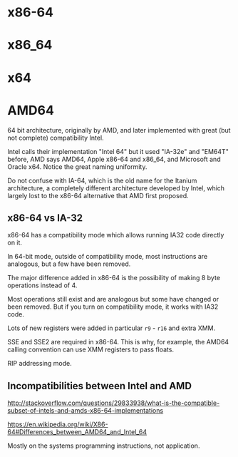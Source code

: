 # x86-64

# x86_64

# x64

# AMD64

64 bit architecture, originally by AMD, and later implemented with great (but not complete) compatibility Intel.

Intel calls their implementation "Intel 64" but it used "IA-32e" and "EM64T" before, AMD says AMD64, Apple x86-64 and x86_64, and Microsoft and Oracle x64. Notice the great naming uniformity.

Do not confuse with IA-64, which is the old name for the Itanium architecture, a completely different architecture developed by Intel, which largely lost to the x86-64 alternative that AMD first proposed.

## x86-64 vs IA-32

x86-64 has a compatibility mode which allows running IA32 code directly on it.

In 64-bit mode, outside of compatibility mode, most instructions are analogous, but a few have been removed.

The major difference added in x86-64 is the possibility of making 8 byte operations instead of 4.

Most operations still exist and are analogous but some have changed or been removed. But if you turn on compatibility mode, it works with IA32 code.

Lots of new registers were added in particular `r9` - `r16` and extra XMM.

SSE and SSE2 are required in x86-64. This is why, for example, the AMD64 calling convention can use XMM registers to pass floats.

RIP addressing mode.

## Incompatibilities between Intel and AMD

<http://stackoverflow.com/questions/29833938/what-is-the-compatible-subset-of-intels-and-amds-x86-64-implementations>

<https://en.wikipedia.org/wiki/X86-64#Differences_between_AMD64_and_Intel_64>

Mostly on the systems programming instructions, not application.
